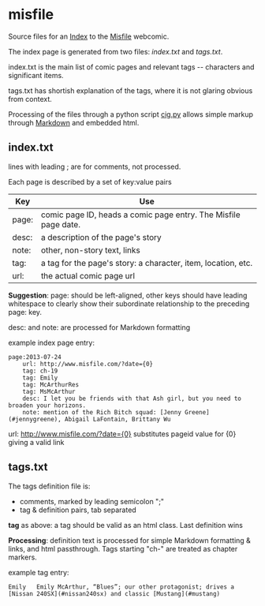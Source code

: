 # misfile #

Source files for an [Index](http://www.louisxiv.co.uk/misfile/) to the [Misfile](http://www.misfile.com/) webcomic.

The index page is generated from two files: _index.txt_ and _tags.txt_. 

index.txt is the main list of comic pages and relevant tags -- characters and significant items. 

tags.txt has shortish explanation of the tags, where it is not glaring obvious from context.

Processing of the files through a python script [cig.py](https://github.com/kinglouisxiv/cig)  allows simple markup through [Markdown](http://daringfireball.net/projects/markdown/syntax) and embedded html.

index.txt
---------

lines with leading ; are for comments, not processed.

Each page is described by a set of key:value pairs

Key	| Use
-----	|----
page:	| comic page ID, heads a comic page entry. The Misfile page date. 
desc:	| a description of the page's story
note:	| other, non-story text, links 
tag:	| a tag for the page's story: a character, item, location, etc.
url:	| the actual comic page url

**Suggestion**: page: should be left-aligned, other keys should have leading whitespace to clearly show their subordinate relationship to the preceding page: key.

desc: and note: are processed for Markdown formatting

example index page entry:
```
page:2013-07-24
	url: http://www.misfile.com/?date={0}
	tag: ch-19
	tag: Emily
	tag: McArthurRes
	tag: MsMcArthur
	desc: I let you be friends with that Ash girl, but you need to broaden your horizons.
	note: mention of the Rich Bitch squad: [Jenny Greene](#jennygreene), Abigail LaFontain, Brittany Wu
```
url: http://www.misfile.com/?date={0} substitutes pageid value for {0} giving a valid link

tags.txt
--------

The tags definition file is: 

- comments, marked by leading semicolon ";"
- tag & definition pairs, tab separated

**tag** as above: a tag should be valid as an html class. Last definition wins

**Processing**: definition text is processed for simple Markdown formatting & links, and html passthrough. Tags starting "ch-" are treated as chapter markers.

example tag entry: 

```
Emily	Emily McArthur, “Blues”; our other protagonist; drives a [Nissan 240SX](#nissan240sx) and classic [Mustang](#mustang)
```


